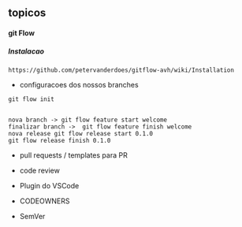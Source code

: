 ## topicos

#### git Flow
##### Instalacao 
```
https://github.com/petervanderdoes/gitflow-avh/wiki/Installation
```
- configuracoes dos nossos branches

```
git flow init 


nova branch -> git flow feature start welcome
finalizar branch ->  git flow feature finish welcome  
nova release git flow release start 0.1.0
git flow release finish 0.1.0
```

- pull requests / templates para PR

- code review

- Plugin do VSCode

- CODEOWNERS

- SemVer